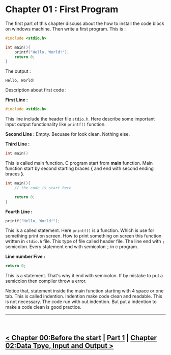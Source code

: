 Chapter 01 : First Program 
==========================

The first part of this chapter discuss about the how to install the code block on windows machine. Then write a first program. This is : 

```c
#include <stdio.h>

int main(){
    printf("Hello, World!");
    return 0;
}
```

The output : 
```
Hello, World!
```

Description about first code : 

**First Line :**
```c
#include <stdio.h>
```

This line include the header file `stdio.h`. Here describe some important input output functionality like `printf()` function.

**Second Line :**
Empty. Becuase for look clean. Nothing else.

**Third Line :**
```c
int main()
```

This is called main function. C program start from **main** function. Main function start by second starting braces **{** and end with second ending braces **}**.


```c
int main(){
    // the code is start here

    return 0;
}
```

**Fourth Line :**
```c
printf("Hello, World!");
```

This is a called statement. Here `printf()` is a function. Which is use for something print on screen. How to print something on screen this function written in `stdio.h` file. This type of file called header file. The line end with `;` semicolon. Every statement end with semicolon `;` in c program.

**Line number Five :**
```c
return 0;
```

This is a statement. That's why it end with semicolon. If by mistake to put a semicolon then compiler throw a error.

Notice that, statement inside the main function starting with 4 space or one tab. This is called indention. Indention make code clean and readable. This is not necessary. The code run with out indention. But put a indention to make a code clean is good practice.

<hr />
<br />

[< Chapter 00:Before the start](./../chapter_00/chapter_00.md) | [Part 1](./../part_1.md) | [Chapter 02:Data Tpye, Input and Output >](./../chapter_02/chapter_02.md)
-----------------------